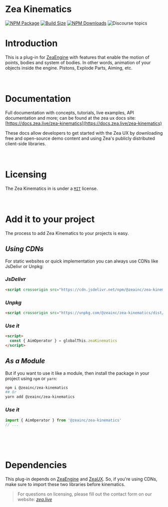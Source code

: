 # Zea Kinematics

[![NPM Package][npm]][npm-url]
[![Build Size][build-size]][build-size-url]
[![NPM Downloads][npm-downloads]][npmtrends-url]
![Discourse topics](https://img.shields.io/discourse/topics?color=f9ce03&label=Community&logo=Zea&logoColor=2d2d2d&server=https%3A%2F%2Fcommunity.zea.live%2F)

# Introduction
This is a plug-in for [ZeaEngine](https://docs.zea.live/zea-engine) with features that enable the motion of points, bodies and system of bodies. In other words, animation of your objects inside the engine. Pistons, Explode Parts, Aiming, etc.
</br>
</br>
</br>

# Documentation
Full documentation with concepts, tutorials, live examples, API documentation and more; can be found at the zea ux docs site:
[https://docs.zea.live/zea-kinematics](https://docs.zea.live/zea-kinematics)

These docs allow developers to get started with the Zea UX by downloading free and open-source demo content and using Zea's publicly distributed client-side libraries.
</br>
</br>
</br>

# Licensing
The Zea Kinematics in is under a [`MIT`](https://en.wikipedia.org/wiki/MIT_License) license.
</br>
</br>
</br>

# Add it to your project
The process to add Zea Kinematics to your projects is easy. 

## *Using CDNs*
For static websites or quick implementation you can always use CDNs like JsDelivr or Unpkg:

### *JsDelivr*
```html
<script crossorigin src="https://cdn.jsdelivr.net/npm/@zeainc/zea-kinematics/dist/index.umd.min.js"></script>
```
### *Unpkg*
```html
<script crossorigin src="https://unpkg.com/@zeainc/zea-kinematics/dist/index.umd.js"></script>
```
### *Use it*
```html
<script>
  const { AimOperator } = globalThis.zeaKinematics
</script>
```

## *As a Module*
But if you want to use it like a module, then install the package in your project using `npm` or `yarn`:

```bash
npm i @zeainc/zea-kinematics
## Or
yarn add @zeainc/zea-kinematics
```

### *Use it*
```javascript
import { AimOperator } from '@zeainc/zea-kinematics'
// ...
```
</br>
</br>
</br>

# Dependencies
This plug-in depends on [ZeaEngine](https://docs.zea.live/zea-engine) and [ZeaUX](https://docs.zea.live/zea-ux). So, if you're using CDNs, make sure to import these two libraries before kinematics.
</br>


> For questions on licensing, please fill out the contact form on our website: [_zea.live_](https://www.zea.live/contact-us)

[npm]: https://badge.fury.io/js/%40zeainc%2Fzea-kinematics.svg
[npm-url]: https://www.npmjs.com/package/@zeainc/zea-kinematics
[build-size]: https://badgen.net/bundlephobia/minzip/@zeainc/zea-kinematics
[build-size-url]: https://bundlephobia.com/result?p=@zeainc/zea-kinematics
[npm-downloads]: https://img.shields.io/npm/dw/@zeainc/zea-kinematics
[npmtrends-url]: https://www.npmtrends.com/@zeainc/zea-kinematics
